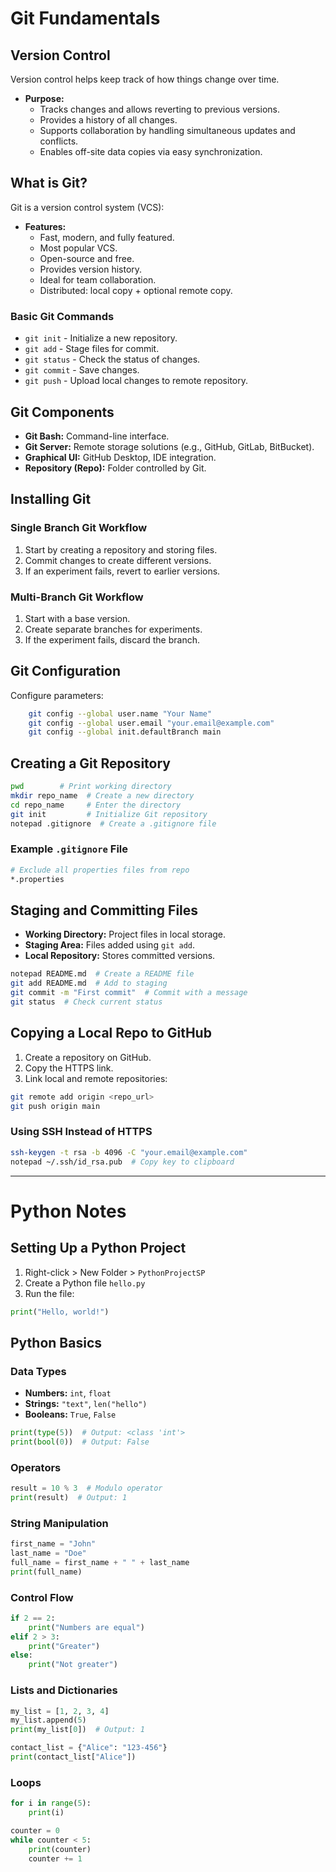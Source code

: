 # Git Fundamentals

## Version Control

Version control helps keep track of how things change over time.

- **Purpose:**
  - Tracks changes and allows reverting to previous versions.
  - Provides a history of all changes.
  - Supports collaboration by handling simultaneous updates and conflicts.
  - Enables off-site data copies via easy synchronization.

## What is Git?

Git is a version control system (VCS):

- **Features:**
  - Fast, modern, and fully featured.
  - Most popular VCS.
  - Open-source and free.
  - Provides version history.
  - Ideal for team collaboration.
  - Distributed: local copy + optional remote copy.

### Basic Git Commands

- `git init` - Initialize a new repository.
- `git add` - Stage files for commit.
- `git status` - Check the status of changes.
- `git commit` - Save changes.
- `git push` - Upload local changes to remote repository.

## Git Components

- **Git Bash:** Command-line interface.
- **Git Server:** Remote storage solutions (e.g., GitHub, GitLab, BitBucket).
- **Graphical UI:** GitHub Desktop, IDE integration.
- **Repository (Repo):** Folder controlled by Git.

## Installing Git

### Single Branch Git Workflow

1. Start by creating a repository and storing files.
2. Commit changes to create different versions.
3. If an experiment fails, revert to earlier versions.

### Multi-Branch Git Workflow

1. Start with a base version.
2. Create separate branches for experiments.
3. If the experiment fails, discard the branch.

## Git Configuration

Configure parameters:

```bash
    git config --global user.name "Your Name"
    git config --global user.email "your.email@example.com"
    git config --global init.defaultBranch main
```

## Creating a Git Repository

```bash
pwd        # Print working directory
mkdir repo_name  # Create a new directory
cd repo_name     # Enter the directory
git init         # Initialize Git repository
notepad .gitignore  # Create a .gitignore file
```

### Example `.gitignore` File

```bash
# Exclude all properties files from repo
*.properties
```

## Staging and Committing Files

- **Working Directory:** Project files in local storage.
- **Staging Area:** Files added using `git add`.
- **Local Repository:** Stores committed versions.

```bash
notepad README.md  # Create a README file
git add README.md  # Add to staging
git commit -m "First commit"  # Commit with a message
git status  # Check current status
```

## Copying a Local Repo to GitHub

1. Create a repository on GitHub.
2. Copy the HTTPS link.
3. Link local and remote repositories:

```bash
git remote add origin <repo_url>
git push origin main
```

### Using SSH Instead of HTTPS

```bash
ssh-keygen -t rsa -b 4096 -C "your.email@example.com"
notepad ~/.ssh/id_rsa.pub  # Copy key to clipboard
```

---

# Python Notes

## Setting Up a Python Project

1. Right-click > New Folder > `PythonProjectSP`
2. Create a Python file `hello.py`
3. Run the file:

```python
print("Hello, world!")
```

## Python Basics

### Data Types

- **Numbers:** `int`, `float`
- **Strings:** `"text"`, `len("hello")`
- **Booleans:** `True`, `False`

```python
print(type(5))  # Output: <class 'int'>
print(bool(0))  # Output: False
```

### Operators

```python
result = 10 % 3  # Modulo operator
print(result)  # Output: 1
```

### String Manipulation

```python
first_name = "John"
last_name = "Doe"
full_name = first_name + " " + last_name
print(full_name)
```

### Control Flow

```python
if 2 == 2:
    print("Numbers are equal")
elif 2 > 3:
    print("Greater")
else:
    print("Not greater")
```

### Lists and Dictionaries

```python
my_list = [1, 2, 3, 4]
my_list.append(5)
print(my_list[0])  # Output: 1

contact_list = {"Alice": "123-456"}
print(contact_list["Alice"])
```

### Loops

```python
for i in range(5):
    print(i)

counter = 0
while counter < 5:
    print(counter)
    counter += 1
```


